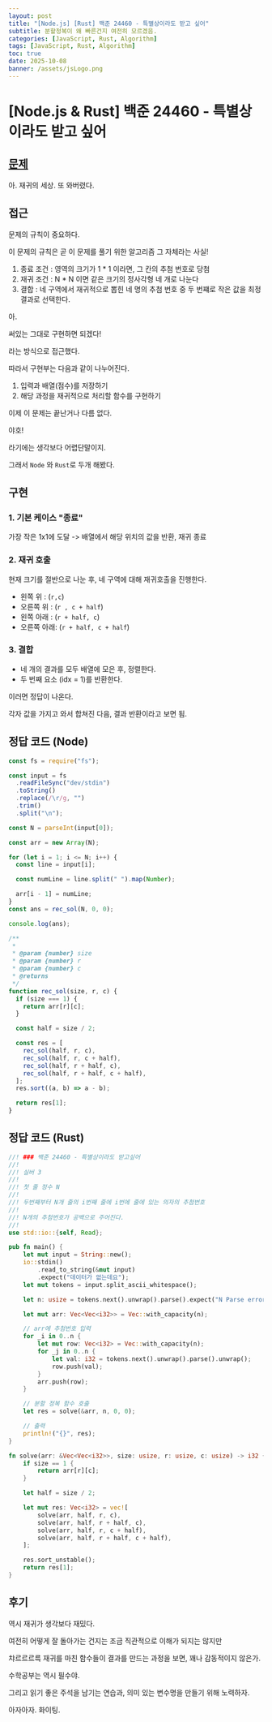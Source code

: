 ```yaml
---
layout: post
title: "[Node.js] [Rust] 백준 24460 - 특별상이라도 받고 싶어"
subtitle: 분할정복이 왜 빠른건지 여전히 모르겠음.
categories: [JavaScript, Rust, Algorithm]
tags: [JavaScript, Rust, Algorithm]
toc: true
date: 2025-10-08
banner: /assets/jsLogo.png
---
```


# [Node.js & Rust] 백준 24460 - 특별상이라도 받고 싶어

## [문제](https://www.acmicpc.net/problem/24460)

아. 재귀의 세상. 또 와버렸다.

## 접근

문제의 규칙이 중요하다.

이 문제의 규칙은 곧 이 문제를 풀기 위한 알고리즘 그 자체라는 사실!

1. 종료 조건 : 영역의 크기가 1 \* 1 이라면, 그 칸의 추첨 번호로 당첨
2. 재귀 조건 : N \* N 이면 같은 크기의 정사각형 네 개로 나눈다
3. 결합 : 네 구역에서 재귀적으로 뽑힌 네 명의 추첨 번호 중 두 번쨰로 작은 값을 최정 결과로 선택한다.

아.

써있는 그대로 구현하면 되겠다!

라는 방식으로 접근했다.

따라서 구현부는 다음과 같이 나누어진다.

1. 입력과 배열(점수)를 저장하기
2. 해당 과정을 재귀적으로 처리할 함수를 구현하기

이제 이 문제는 끝난거나 다름 없다.

야호!

라기에는 생각보다 어렵단말이지.

그래서 `Node` 와 `Rust`로 두개 해봤다.

## 구현

### 1. 기본 케이스 "종료"

가장 작은 1x1에 도달 -> 배열에서 해당 위치의 값을 반환, 재귀 종료

### 2. 재귀 호출

현재 크기를 절반으로 나눈 후, 네 구역에 대해 재귀호출을 진행한다.

- 왼쪽 위 : (`r,c`)
- 오른쪽 위 : (`r , c + half`)
- 왼쪽 아래 : (`r + half, c`)
- 오른쪽 아래: (`r + half, c + half`)

### 3. 결합

- 네 개의 결과를 모두 배열에 모은 후, 정렬한다.
- 두 번째 요소 (idx = 1)를 반환한다.

이러면 정답이 나온다.

각자 값을 가지고 와서 합쳐진 다음, 결과 반환이라고 보면 됨.

## 정답 코드 (Node)

```js
const fs = require("fs");

const input = fs
  .readFileSync("dev/stdin")
  .toString()
  .replace(/\r/g, "")
  .trim()
  .split("\n");

const N = parseInt(input[0]);

const arr = new Array(N);

for (let i = 1; i <= N; i++) {
  const line = input[i];

  const numLine = line.split(" ").map(Number);

  arr[i - 1] = numLine;
}
const ans = rec_sol(N, 0, 0);

console.log(ans);

/**
 *
 * @param {number} size
 * @param {number} r
 * @param {number} c
 * @returns
 */
function rec_sol(size, r, c) {
  if (size === 1) {
    return arr[r][c];
  }

  const half = size / 2;

  const res = [
    rec_sol(half, r, c),
    rec_sol(half, r, c + half),
    rec_sol(half, r + half, c),
    rec_sol(half, r + half, c + half),
  ];
  res.sort((a, b) => a - b);

  return res[1];
}
```

## 정답 코드 (Rust)

```rust
//! ### 백준 24460 - 특별상이라도 받고싶어
//!
//! 실버 3
//!
//! 첫 줄 정수 N
//!
//! 두번째부터 N개 줄의 i번째 줄에 i번에 줄에 있는 의자의 추첨번호
//!
//! N개의 추첨번호가 공백으로 주어진다.
//!
use std::io::{self, Read};

pub fn main() {
    let mut input = String::new();
    io::stdin()
        .read_to_string(&mut input)
        .expect("데이터가 없는데요");
    let mut tokens = input.split_ascii_whitespace();

    let n: usize = tokens.next().unwrap().parse().expect("N Parse error");

    let mut arr: Vec<Vec<i32>> = Vec::with_capacity(n);

    // arr에 추첨번호 입력
    for _i in 0..n {
        let mut row: Vec<i32> = Vec::with_capacity(n);
        for _j in 0..n {
            let val: i32 = tokens.next().unwrap().parse().unwrap();
            row.push(val);
        }
        arr.push(row);
    }

    // 분할 정복 함수 호출
    let res = solve(&arr, n, 0, 0);

    // 출력
    println!("{}", res);
}

fn solve(arr: &Vec<Vec<i32>>, size: usize, r: usize, c: usize) -> i32 {
    if size == 1 {
        return arr[r][c];
    }

    let half = size / 2;

    let mut res: Vec<i32> = vec![
        solve(arr, half, r, c),
        solve(arr, half, r + half, c),
        solve(arr, half, r, c + half),
        solve(arr, half, r + half, c + half),
    ];

    res.sort_unstable();
    return res[1];
}
```

## 후기

역시 재귀가 생각보다 재밌다.

여전히 어떻게 잘 돌아가는 건지는 조금 직관적으로 이해가 되지는 않지만

챠르르르륵 재귀를 마친 함수들이 결과를 만드는 과정을 보면, 꽤나 감동적이지 않은가.

수학공부는 역시 필수야.

그리고 읽기 좋은 주석을 남기는 연습과, 의미 있는 변수명을 만들기 위해 노력하자.

아자아자. 화이팅.
